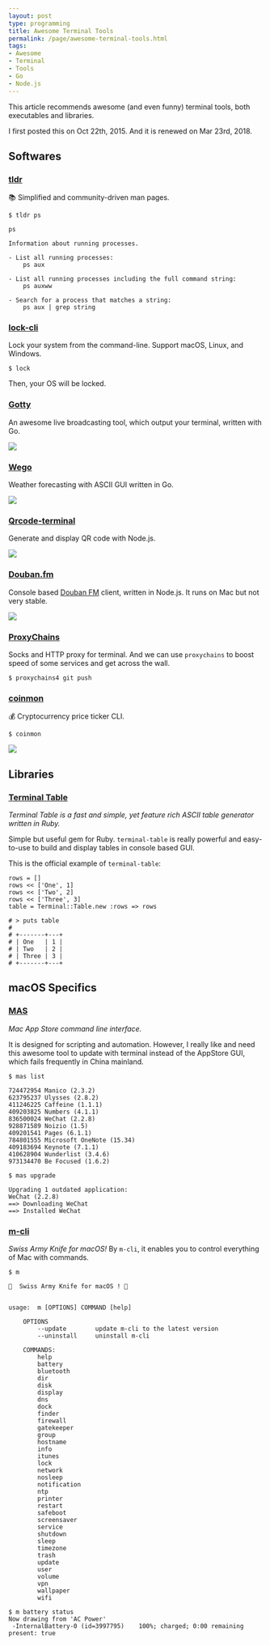 ```yaml
---
layout: post
type: programming
title: Awesome Terminal Tools
permalink: /page/awesome-terminal-tools.html
tags:
- Awesome
- Terminal
- Tools
- Go
- Node.js
---
```


This article recommends awesome (and even funny) terminal tools, both executables and libraries.

I first posted this on Oct 22th, 2015. And it is renewed on Mar 23rd, 2018.

## Softwares

### [tldr](https://tldr-pages.github.io/)

📚 Simplified and community-driven man pages.

```shell
$ tldr ps

ps

Information about running processes.

- List all running processes:
    ps aux

- List all running processes including the full command string:
    ps auxww

- Search for a process that matches a string:
    ps aux | grep string
```

### [lock-cli](https://github.com/sindresorhus/lock-cli)

Lock your system from the command-line. Support macOS, Linux, and Windows.

```shell
$ lock
```

Then, your OS will be locked.

### [Gotty](https://github.com/yudai/gotty)

An awesome live broadcasting tool, which output your terminal, written with Go.

![](https://raw.githubusercontent.com/yudai/gotty/master/screenshot.gif)

### [Wego](https://github.com/schachmat/wego)

Weather forecasting with ASCII GUI written in Go.

![](https://camo.githubusercontent.com/c3d2b92671f1ded5d5a9a9ebafdc836527f97269/687474703a2f2f7363686163686d61742e6769746875622e696f2f7765676f2f7765676f2e676966)

### [Qrcode-terminal](https://github.com/gtanner/qrcode-terminal)

Generate and display QR code with Node.js.

![](https://camo.githubusercontent.com/1b87ab92f230c35ff19abf2449e0fd52bea3f124/68747470733a2f2f7261772e6769746875622e636f6d2f6774616e6e65722f7172636f64652d7465726d696e616c2f6d61737465722f6578616d706c652f62617369632e706e67)

### [Douban.fm](https://github.com/turingou/douban.fm)

Console based [Douban FM](https://douban.fm/) client, written in Node.js. It runs on Mac but not very stable.

![](https://camo.githubusercontent.com/ca0a75a041cb65d1ad9dddc2e44b1c52903db7d0/687474703a2f2f7777312e73696e61696d672e636e2f6c617267652f36316666306465337477316563696a3364713830626a32306d3430657a3735752e6a7067)

### [ProxyChains](https://github.com/rofl0r/proxychains-ng)

Socks and HTTP proxy for terminal. And we can use `proxychains` to boost speed of some services and get across the wall.

```
$ proxychains4 git push
```

### [coinmon](https://github.com/bichenkk/coinmon)

💰 Cryptocurrency price ticker CLI.

```
$ coinmon
```

![](https://raw.githubusercontent.com/bichenkk/coinmon/master/screenshot.png)

## Libraries

### [Terminal Table](https://github.com/tj/terminal-table)

_Terminal Table is a fast and simple, yet feature rich ASCII table generator written in Ruby._

Simple but useful gem for Ruby. `terminal-table` is really powerful and easy-to-use to build and display tables in console based GUI.

This is the official example of `terminal-table`:

```
rows = []
rows << ['One', 1]
rows << ['Two', 2]
rows << ['Three', 3]
table = Terminal::Table.new :rows => rows

# > puts table
#
# +-------+---+
# | One   | 1 |
# | Two   | 2 |
# | Three | 3 |
# +-------+---+
```

## macOS Specifics

### [MAS](https://github.com/mas-cli/mas)

_Mac App Store command line interface._

It is designed for scripting and automation. However, I really like and need this awesome tool to update with terminal instead of the AppStore GUI, which fails frequently in China mainland.

```
$ mas list

724472954 Manico (2.3.2)
623795237 Ulysses (2.8.2)
411246225 Caffeine (1.1.1)
409203825 Numbers (4.1.1)
836500024 WeChat (2.2.8)
928871589 Noizio (1.5)
409201541 Pages (6.1.1)
784801555 Microsoft OneNote (15.34)
409183694 Keynote (7.1.1)
410628904 Wunderlist (3.4.6)
973134470 Be Focused (1.6.2)
```

```
$ mas upgrade

Upgrading 1 outdated application:
WeChat (2.2.8)
==> Downloading WeChat
==> Installed WeChat
```

### [m-cli](https://github.com/rgcr/m-cli)

_Swiss Army Knife for macOS!_ By `m-cli`, it enables you to control everything of Mac with commands.

```
$ m 

  Swiss Army Knife for macOS ! 


usage:  m [OPTIONS] COMMAND [help]

    OPTIONS
        --update        update m-cli to the latest version
        --uninstall     uninstall m-cli

    COMMANDS:
        help
        battery
        bluetooth
        dir
        disk
        display
        dns
        dock
        finder
        firewall
        gatekeeper
        group
        hostname
        info
        itunes
        lock
        network
        nosleep
        notification
        ntp
        printer
        restart
        safeboot
        screensaver
        service
        shutdown
        sleep
        timezone
        trash
        update
        user
        volume
        vpn
        wallpaper
        wifi
```

```
$ m battery status
Now drawing from 'AC Power'
 -InternalBattery-0 (id=3997795)	100%; charged; 0:00 remaining present: true
```
